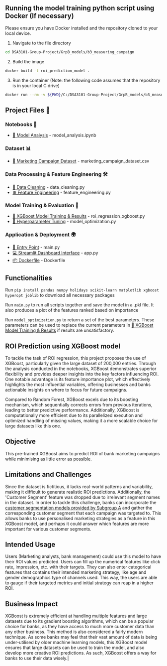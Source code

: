 ## Running the model training python script using Docker (If necessary)
Please ensure you have Docker installed and the repository cloned to your local device.
1. Navigate to the file directory
  ```bash
  cd DSA3101-Group-Project/GrpB_models/b3_measuring_campaign
  ```

2. Build the image
  ```bash
  docker build -t roi_prediction_model .
  ```
3. Run the container (Note: the following code assumes that the repository is in your local C drive)
  ```bash
  docker run --rm -v ${PWD}/C:/DSA3101-Group-Project/GrpB_models/b3_measuring_campaign roi_prediction_model
  ```
## Project Files 📂

### Notebooks 📖
- [📓 Model Analysis](https://github.com/Yihe-Harry/DSA3101-Group-Project/blob/main/GrpB_models/b3_measuring_campaign_roi/model_analysis.ipynb) - model_analysis.ipynb

### Dataset 📊
- [📂 Marketing Campaign Dataset](https://github.com/Yihe-Harry/DSA3101-Group-Project/blob/main/GrpB_models/b3_measuring_campaign_roi/marketing_campaign_dataset.csv) - marketing_campaign_dataset.csv

### Data Processing & Feature Engineering 🛠️
- [🔄 Data Cleaning](https://github.com/Yihe-Harry/DSA3101-Group-Project/blob/main/GrpB_models/b3_measuring_campaign_roi/data_cleaning.py) - data_cleaning.py
- [⚙️ Feature Engineering](https://github.com/Yihe-Harry/DSA3101-Group-Project/blob/main/GrpB_models/b3_measuring_campaign_roi/feature_engineering.py) - feature_engineering.py

### Model Training & Evaluation 🤖
- [🚀 XGBoost Model Training & Results](https://github.com/Yihe-Harry/DSA3101-Group-Project/blob/main/GrpB_models/b3_measuring_campaign_roi/roi_regression_xgboost.py) - roi_regression_xgboost.py
- [🎯 Hyperparameter Tuning](https://github.com/Yihe-Harry/DSA3101-Group-Project/blob/main/GrpB_models/b3_measuring_campaign_roi/model_optimization.py) - model_optimization.py

### Application & Deployment 🌍
- [🚪 Entry Point](https://github.com/Yihe-Harry/DSA3101-Group-Project/blob/main/GrpB_models/b3_measuring_campaign_roi/main.py) - main.py
- [💻 Streamlit Dashboard Interface](https://github.com/Yihe-Harry/DSA3101-Group-Project/blob/main/GrpB_models/b3_measuring_campaign_roi/app.py) - app.py
- [📦 Dockerfile](https://github.com/Yihe-Harry/DSA3101-Group-Project/blob/main/GrpB_models/b3_measuring_campaign_roi/Dockerfile) - Dockerfile

## Functionalities

Run `pip install pandas numpy holidays scikit-learn matplotlib xgboost hyperopt joblib` to download all necessary packages

Run `main.py` to run all scripts together and save the model in a .pkl file. It also produces a plot of the features ranked based on importance

Run `model_optimization.py` to return a set of the best parameters. These parameters can be used to replace the current parameters in [🚀 XGBoost Model Training & Results](https://github.com/Yihe-Harry/DSA3101-Group-Project/blob/main/GrpB_models/b3_measuring_campaign_roi/roi_regression_xgboost.py) if results are unsatisfactory.

## ROI Prediction using XGBoost model

To tackle the task of ROI regression, this project proposes the use of XGBoost, particularly given the large dataset of 200,000 entries. Through the analysis conducted in the notebooks, XGBoost demonstrates superior flexibility and provides deeper insights into the key factors influencing ROI. One notable advantage is its feature importance plot, which effectively highlights the most influential variables, offering businesses and banks actionable insights on where to focus for future campaigns.

Compared to Random Forest, XGBoost excels due to its boosting mechanism, which sequentially corrects errors from previous iterations, leading to better predictive performance. Additionally, XGBoost is computationally more efficient due to its parallelized execution and optimized handling of missing values, making it a more scalable choice for large datasets like this one.

## Objective

This pre-trained XGBoost aims to predict ROI of bank marketing campaigns while minimising as little error as possible.

## Limitations and Challenges

Since the dataset is fictitious, it lacks real-world patterns and variability, making it difficult to generate realistic ROI predictions. Additionally, the 'Customer Segment' feature was dropped due to irrelevant segment names in the dataset. In order to tackle this challenge, banks can incorporate the [customer segmentation models provided by Subgroup A](https://github.com/Yihe-Harry/DSA3101-Group-Project/tree/main/GrpA_models/a1_customer_segmentation) and gather the corresponding customer segment that each campaign was targeted to. This allows banks to use personalised marketing strategies as a feature in this XGBoost model, and perhaps it could answer which features are more important for various customer segments.

## Intended Usage

Users (Marketing analysts, bank management) could use this model to have their ROI values predicted. Users can fill up the numerical features like click rate, impression, etc. with their targets. They can also enter categorical features that contains their intended marketing strategy, like age and gender demographics type of channels used. This way, the users are able to gauge if their targeted metrics and initial strategy can reap in a higher ROI.

## Business Impact

XGBoost is extremely efficient at handling multiple features and large datasets due to its gradient boosting algorithms, which can be a popular choice for banks, as they have access to much more customer data than any other business. This method is also considered a fairly modern technique. As some banks may feel that their vast amount of data is being under-utilised by older machine learning models, this XGBoost model ensures that large datasets can be used to train the model, and also develop more creative ROI predictions. As such, XGBoost offers a way for banks to use their data wisely.|
